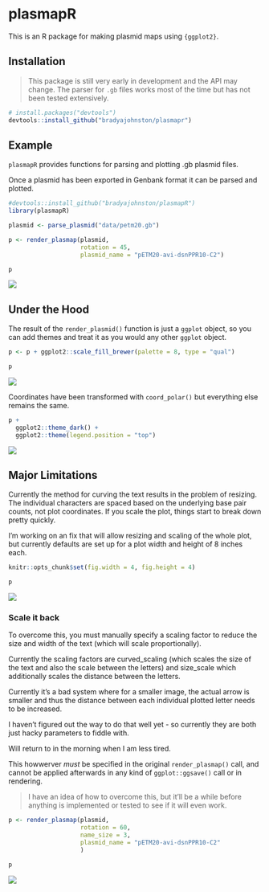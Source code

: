 
# plasmapR

This is an R package for making plasmid maps using `{ggplot2}`.

## Installation

> This package is still very early in development and the API may
> change. The parser for `.gb` files works most of the time but has not
> been tested extensively.

``` r
# install.packages("devtools")
devtools::install_github("bradyajohnston/plasmapr")
```

## Example

`plasmapR` provides functions for parsing and plotting .gb plasmid
files.

Once a plasmid has been exported in Genbank format it can be parsed and
plotted.

``` r
#devtools::install_github("bradyajohnston/plasmapR")
library(plasmapR)

plasmid <- parse_plasmid("data/petm20.gb")

p <- render_plasmap(plasmid,
                    rotation = 45,
                    plasmid_name = "pETM20-avi-dsnPPR10-C2")

p
```

<img src="man/figures/example-1.png" style="display: block; margin: auto;" />

## Under the Hood

The result of the `render_plasmid()` function is just a `ggplot` object,
so you can add themes and treat it as you would any other `ggplot`
object.

``` r
p <- p + ggplot2::scale_fill_brewer(palette = 8, type = "qual")

p
```

![](man/figures/colouring-1.png)<!-- -->

Coordinates have been transformed with `coord_polar()` but everything
else remains the same.

``` r
p + 
  ggplot2::theme_dark() + 
  ggplot2::theme(legend.position = "top")
```

<img src="man/figures/example2-1.png" style="display: block; margin: auto;" />

## Major Limitations

Currently the method for curving the text results in the problem of
resizing. The individual characters are spaced based on the underlying
base pair counts, not plot coordinates. If you scale the plot, things
start to break down pretty quickly.

I’m working on an fix that will allow resizing and scaling of the whole
plot, but currently defaults are set up for a plot width and height of 8
inches each.

``` r
knitr::opts_chunk$set(fig.width = 4, fig.height = 4)
```

``` r
p
```

<img src="man/figures/example3-1.png" style="display: block; margin: auto;" />

### Scale it back

To overcome this, you must manually specify a scaling factor to reduce
the size and width of the text (which will scale proportionally).

Currently the scaling factors are curved_scaling (which scales the size
of the text and also the scale between the letters) and size_scale which
additionally scales the distance between the letters.

Currently it’s a bad system where for a smaller image, the actual arrow
is smaller and thus the distance between each individual plotted letter
needs to be increased.

I haven’t figured out the way to do that well yet - so currently they
are both just hacky parameters to fiddle with.

Will return to in the morning when I am less tired.

This howwerver *must* be specified in the original `render_plasmap()`
call, and cannot be applied afterwards in any kind of `ggplot::ggsave()`
call or in rendering.

> I have an idea of how to overcome this, but it’ll be a while before
> anything is implemented or tested to see if it will even work.

``` r
p <- render_plasmap(plasmid,
                    rotation = 60,
                    name_size = 3,
                    plasmid_name = "pETM20-avi-dsnPPR10-C2"
                    )

p
```

<img src="man/figures/current-fix-1.png" style="display: block; margin: auto;" />
